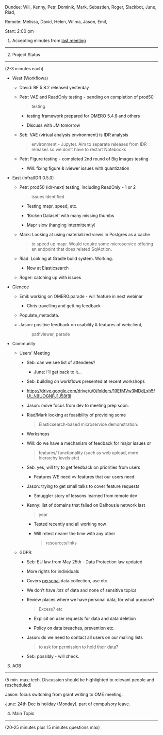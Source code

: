 Dundee: Will, Kenny, Petr, Dominik, Mark, Sebastien, Roger, Slackbot,
June, Riad,

Remote: Melissa, David, Helen, Wilma, Jason, Emil,

Start: 2:00 pm

1. Accepting minutes from [<u>last meeting</u>](https://docs.google.com/document/d/1AOnOC2r5qtRVzNdiYJGPEb0gDOUrPIuooIeO2PPQG1g/edit)
-------------------------------------------------------------------------------------------------------------------------------------

2. Project Status
-----------------

(2-3 minutes each)

-   West (Workflows)

    -   David: BF 5.8.2 released yesterday

    -   Petr: VAE and ReadOnly testing - pending on completion of prod50
        > testing.

        -   testing framework prepared for OMERO 5.4.6 and others

        -   Discuss with JM tomorrow

    -   Seb: VAE (virtual analysis environment) is IDR analysis
        > environment - Jupyter. Aim to separate releases from IDR
        > releases so we don’t have to restart Notebooks

    -   Petr: Figure testing - completed 2nd round of Big Images testing

        -   Will: fixing figure & iviewer issues with quantization

-   East (infra/IDR 0.5.0)

    -   Petr: prod50 (idr-next) testing, including ReadOnly - 1 or 2
        > issues identified

        -   Testing mapr, speed, etc.

        -   ‘Broken Dataset’ with many missing thumbs

        -   Mapr slow (hanging intermittently)

    -   Mark: Looking at using materialized views in Postgres as a cache
        > to speed up mapr. Would require some microservice offering an
        > endpoint that does related SqlAction.

    -   Riad: Looking at Gradle build system. Working.

        -   Now at Elasticsearch

    -   Roger: catching up with issues

-   Glencoe

    -   Emil: working on OMERO.parade - will feature in next webinar

        -   Chris travelling and getting feedback

    -   Populate\_metadata.

    -   Jason: positive feedback on usability & features of webclient,
        > pathviewer, parade

-   Community

    -   Users’ Meeting

        -   Seb: can we see list of attendees?

            -   June: I’ll get back to it…

        -   Seb: building on workflows presented at recent workshops

        -   [<u>https://drive.google.com/drive/u/0/folders/10EfMVw3MDdLxh5fU\_N8UOGNFJ1J58f8l</u>](https://drive.google.com/drive/u/0/folders/10EfMVw3MDdLxh5fU_N8UOGNFJ1J58f8l)

        -   Jason: move focus from dev to meeting prep soon.

        -   Riad/Mark looking at feasibility of providing some
            > Elasticsearch-based microservice demonstration.

        -   Workshops

        -   Will: do we have a mechanism of feedback for major issues or
            > features/ functionality (such as web upload, more
            > hierarchy levels etc)

        -   Seb: yes, will try to get feedback on priorities from users

            -   Features WE need vv features that our users need

        -   Jason: trying to get small talks to cover feature requests

            -   Smuggler story of lessons learned from remote dev

        -   Kenny: list of domains that failed on Dalhousie network last
            > year

            -   Tested recently and all working now

            -   Will retest nearer the time with any other
                > resources/links

    -   GDPR:

        -   Seb: EU law from May 25th - Data Protection law updated

        -   More rights for individuals

        -   Covers <u>personal</u> data collection, use etc.

        -   We don’t have *lots* of data and none of sensitive topics

        -   Review places where we have personal data, for what purpose?
            > Excess? etc

            -   Explicit on user requests for data and data deletion

            -   Policy on data breaches, prevention etc.

        -   Jason: do we need to contact all users on our mailing lists
            > to ask for permission to hold their data?

        -   Seb: possibly - will check.

3. AOB
------

(5 min. max; tech. Discussion should be highlighted to relevant people
and rescheduled)

Jason: focus switching from grant writing to OME meeting.

June: 24th Dec is holiday (Monday), part of compulsory leave.

4. Main Topic
-------------

(20-25 minutes plus 15 minutes questions max)
